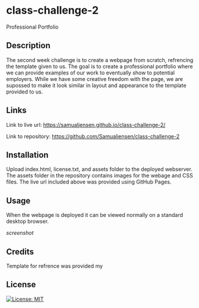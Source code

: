 # class-challenge-2

Professional Portfolio 
 
## Description

The second week challenge is to create a webpage from scratch, refrencing the template given to us. The goal is to create a professional portfolio where we can provide examples of our work to eventually show to potential employers. While we have some creative freedom with the page, we are supossed to make it look similar in layout and appearance to the template provided to us.

## Links 

Link to live url: https://samualjensen.github.io/class-challenge-2/

Link to repository: https://github.com/Samualjensen/class-challenge-2

## Installation

Upload index.html, license.txt, and assets folder to the deployed webserver. The assets folder in the repository contains images for the webage and CSS files. The live url included above was provided using GitHub Pages.

## Usage

When the webpage is deployed it can be viewed normally on a standard desktop browser.

*screenshot*

## Credits 

Template for refrence was provided my 

## License

[![License: MIT](https://img.shields.io/badge/License-MIT-yellow.svg)](https://opensource.org/licenses/MIT)

